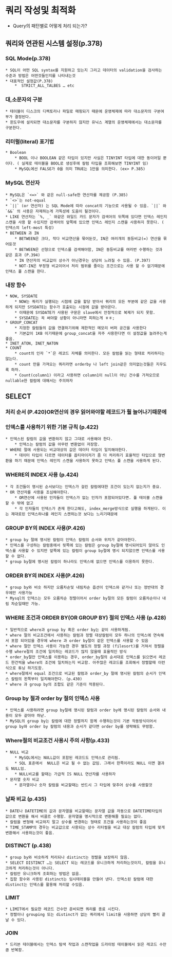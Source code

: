 # 쿼리 작성및 최적화
* Query의 패턴별로 어떻게 처리 되는가?

## 쿼리와 연관된 시스템 설정(p.378)

### SQL Mode(p.378)
	* SQL이 어떤 SQL syntax를 지원하고 있는지 그리고 데이터의 validation을 검사하는 수준과 방법은 어떤것들인지를 나타내는것
	* 대표적인 설정값(P.378)
		*  STRICT_ALL_TALBES … etc

### 대,소문자의 구분
	* 테이블이 디스크의 디렉토리나 파일로 매핑되기 때문에 운영체제에 따라 대소문자의 구분여부가 결정된다.
	* 윈도우에 설치되면 대소문자를 구분하지 않지만 유닉스 계열의 운영체제에서는 대소문자를 구분한다.
	  
### 리터럴(literal) 표기법
	* Boolean
		* BOOL 이나 BOOLEAN 같은 타입이 있지만 사실은 TINYINT 타입에 대한 동이어일 뿐이다. ( 실제로 테이블을 BOOL로 생성후에 칼럼 타입을 조회해보면 TINYINT 임)
		* MySQL에선 FALSE가 0을 의미 TRUE는 1만을 의미한다. (ex> P.385)
		
### MySQL 연산자
	* MySQL은 `<=>` 와 같은 null-safe한 연산자를 제공함 (P.385)
	* `<>`는 not-equal
	* `||` (or 연산자) 는 SQL Mode에 따라 concat의 기능으로 사용될 수 있음. `||` 와 `&&` 의 사용은 자제하는게 가독성에 도움이 될것이다.
	* LIKE 연산자는 `%, _` 와같은 와일드 카드 문자가 검색어의 뒤쪽에 있다면 인덱스 레인지 스캔을 사용 할 수있지만 검색어의 앞쪽에 있으면 인덱스 레인지 스캔을 사용하지 못한다. ( 인덱스의 left-most 특성)
	* BETWEEN 과 IN
		* BETWEEN은 크다, 작다 비교연산을 묶어둔것, IN은 여러개의 동등비교(=) 연산을 묶어둔것
		* BETWEEN은 선형으로 인덱스를 검색해야함, IN은 동등비교를 여러번 수행하는 것과 같은 효과 (P.394)
		* IN 연산자의 비교값이 상수가 아닌경우는 상당히 느려질 수 있음. (P.397)
		* NOT-IN은 부정형 비교이어서 처리 범위를 줄이는 조건으로는 사용 할 수 없기때문에 인덱스 풀 스캔을 한다.

### 내장 함수
	* NOW, SYSDATE
		* NOW는 쿼리가 실행되는 시점에 값을 할당 받아서 쿼리의 모든 부분에 같은 값을 사용하게 되지만 SYSDATE는 함수가 호출되는 시점에 값을 받아온다.
		* 이때문에 SYSDATE가 사용된 구문은 slave에서 안정적으로 복제가 되지 못함.
		* SYSDATE는 꼭 써야할 상황이 아니라면 피하는게 ㅎㅎ;
	* GROUP_CONCAT
		* 지정한 칼럼들의 값을 연결하기위해 제한적인 메모리 버퍼 공간을 사용한다
		* 기본값이 1KB 이기때문에 group_concat을 자주 사용한다면 이 설정값을 늘려주는게 좋음.
	* INET_ATON, INET_NATON
	* COUNT
		* count의 인자 `*`은 레코드 자체를 의미한다. 모든 칼럼을 읽는 형태로 처리하지는 않는다.
		* count 만을 가져오는 쿼리라면 orderby 나 left join같은 의미없는것들은 지우도록 하자.
		* Count(column1) 이라고 사용하면 column1이 null이 아닌 건수를 가져오므로 nullable한 컬럼에 대해서는 주의하자

## SELECT
### 처리 순서 (P.420)OR연산의 경우 읽어와야할 레코드가 훨 늘어나기때문에
### 인덱스를 사용하기 위한 기본 규칙 (p.422)
	* 인덱스된 칼럼의 값을 변환하지 않고 그대로 사용해야 한다.
		* 인덱스는 칼럼의 값을 아무런 변환없이 저장함.
	* WHERE 절에 사용되는 비교대상의 값은 데이터 타입이 일치해야한다.
		* 데이터 타입이 다르면 데이터를 옵티마이저가 좀 더 처리하기 효율적인 타입으로 형변환을 하기 때문에 인덱스 레인지 스캔을 사용하지 못하고 인덱스 풀 스캔을 사용하게 된다.

### WHERE의 INDEX 사용 (p.424)
	* 각 조건들이 명시된 순서보다는 인덱스가 걸린 칼럼에대한 조건이 있는지 없는지가 중요.
	* OR 연산자를 사용을 조심해야한다.
		* OR연산에 사용된 인자들이 인덱스가 없는 인자가 포함되어있다면. 풀 테이블 스캔을 할 수 밖에 없고
		* 각 인자들의 인덱스가 존재 한다고해도, index_merge방식으로 실행을 하게된다. 이는 제대로된 인덱스하나를 레인지 스캔하는것 보다는 느리기때문에

### GROUP BY의 INDEX 사용(P.426)
	* group by 절에 명시된 칼럼이 인덱스 칼럼의 순서와 위치가 같아야한다.
	* 인덱스를 구성하는 칼럼중에서 뒷쪽에 있는 칼럼은 group by절에 명시되어있지 않아도 인덱스를 사용할 수 있지만 앞쪽에 있는 칼럼이 group by절에 명시 되지않으면 인덱스를 사용 할 수 없다.
	* group by절에 명시된 칼럼이 하나라도 인덱스에 없으면 인덱스를 이용하지 못한다.

### ORDER BY의 INDEX 사용(P.426)
	* group by와 비슷 하지만 오름차순및 내림차순 옵션이 인덱스와 같거나 또는 정반대의 경우에만 사용가능
	* Mysql의 인덱스는 모두 오름차순 정렬이어서 order by절의 모든 칼럼이 오름차순이나 내림 차순일때만 가능.

### WHERE 조건과 ORDER BY(OR GROUP BY) 절의 인덱스 사용 (p.428)
	* 일반적으로 where과 group by 혹은 order by는 같이 사용하게됨.
	* where 절의 비교조건에서 사용하는 칼럼과 정렬 대상칼럼이 모두 하나의 인덱스에 연속해서 포함 되어있을 경우에 where 과 order by절이 같은 인덱스를 사용할 수 있음
	* where 절만 인덱스 사용이 가능한 경우 별도의 정렬 과정 (filesort)를 거쳐서 정렬을 수행 where절의 조건에 일치하는 레코드가 많지 않을때 효율적인 방식
	* order_by절만 인덱스를 이용하는 경우, order_by절의 순서대로 인덱스를 읽으면서 레코드 한건씩을 where의 조건에 일치하는지 비교함. 아주많은 레코드를 조회해서 정렬할때 이런식으로 튜닝 하기도함.
	* where절에서 equal 조건으로 비교된 칼럼과 order_by 절에 명시된 칼럼의 순서가 인덱스 칼럼의 왼쪽부터 일치해야한다. (p.430)
	* where 과 group by의 조합도 같은 기준이 적용된다.
	
### Group by 절과 order by 절의 인덱스 사용
	* 인덱스를 사용하려면 group by절에 명시된 칼럼과 order by에 명시된 칼럼의 순서와 내용이 모두 같아야 하낟.
	* MySQL의 group by는 칼럼에 대한 정렬까지 함께 수행하는것이 기본 작동방식이어서 group by와 order by 칼럼의 내용과 순서가 같다면 order by를 생략해도 무방함.

### Where절의 비교조건 사용시 주의 사항(p.433)
	* NULL 비교
		* MySQL에서는 NULL값이 포함된 레코드도 인덱스로 관리됨.
		* SQL 표준에서  NULL은 비교 될 수 없는 값임. 그래서 한쪽이라도 NULL 이면 결과도 NULL임.
		* NULL비교를 할때는 가급적 IS NULL 연산자를 사용하자
	* 문자열 숫자 비교
		* 문자열이나 숫자 칼럼을 비교할때는 반드시 그 타입에 맞추어 상수를 사용할것
	
### 날짜 비교 (p.435)
	* DATE나 DATETIME의 값과 문자열을 비교할때는 문자열 값을 자동으로 DATETIME타입의 값으로 변환을 해서 비굘르 수행함. 문자열을 명시적으로 변환해줄 필요는 없다.
	* 칼럼을 변형해 비교하지 말고 상수를 변경하는 형태로 조건을 사용하는것이 좋음
	* TIME_STAMP의 경우는 비교값으로 사용되는 상수 리터럴을 비교 대상 칼럼의 타입에 맞게 변환해서 사용하는것이 좋음.
	
### DISTINCT (p.438)
	* group by와 비슷하게 처리되나 distinct는 정렬을 보장하지 않음.
	* SELECT DISTINCT …는 SELECT 되는 레코드를 유니크하게 처리하는것이지, 칼럼을 유니크하게 처리하는것이 아니다.
	* 칼럼만 유니크하게 조회하는 방법은 없음.
	* 집함 함수와 사용된 distinct는 임시테이블을 만들어 낸다. 인덱스된 칼럼에 대한 distinct는 인덱스를 활용해 처리할 수있음.

### LIMIT
	* LIMIT에서 필요한 레코드 건수만 준비되면 쿼리를 종료 시킨다.
	* 정렬이나 grouping 또는 distinct가 없는 쿼리에서 limit을 사용하면 상당히 빨리 끝날 수 있다.
	
### JOIN
	* 드리븐 테이블에서는 인덱스 탐색 작업과 스캔작업을 드라이빙 테이블에서 읽은 레코드 수만큼 반복함.

























